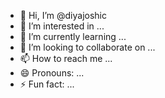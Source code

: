 - 👋 Hi, I’m @diyajoshic
- 👀 I’m interested in ...
- 🌱 I’m currently learning ...
- 💞️ I’m looking to collaborate on ...
- 📫 How to reach me ...
- 😄 Pronouns: ...
- ⚡ Fun fact: ...

<!---
diyajoshic/diyajoshic is a ✨ special ✨ repository because its `README.md` (this file) appears on your GitHub profile.
You can click the Preview link to take a look at your changes.
--->
